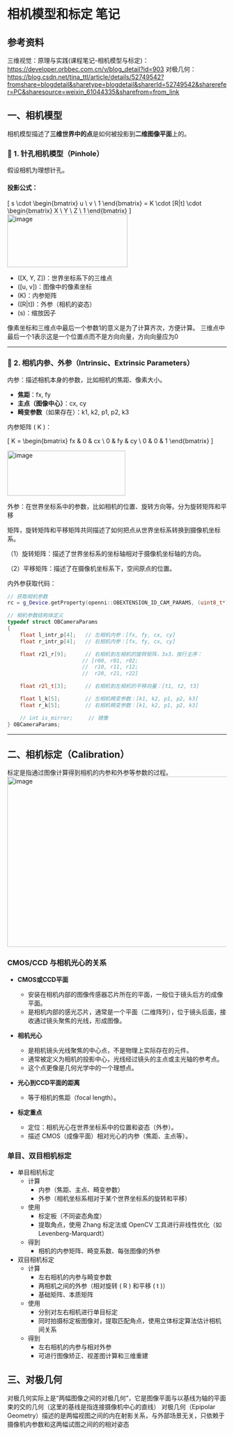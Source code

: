 # 相机模型和标定 笔记

## 参考资料
三维视觉：原理与实践(课程笔记-相机模型与标定)：
https://developer.orbbec.com.cn/v/blog_detail?id=903
对极几何：
https://blog.csdn.net/tina_ttl/article/details/52749542?fromshare=blogdetail&sharetype=blogdetail&sharerId=52749542&sharerefer=PC&sharesource=weixin_61044335&sharefrom=from_link




## 一、相机模型
相机模型描述了**三维世界中的点**是如何被投影到**二维图像平面**上的。

### 🔹 1. 针孔相机模型（Pinhole）

假设相机为理想针孔。

#### 投影公式：

\[
s \cdot \begin{bmatrix} u \\ v \\ 1 \end{bmatrix}
= K \cdot [R|t] \cdot \begin{bmatrix} X \\ Y \\ Z \\ 1 \end{bmatrix}
\]
<img width="276" height="121" alt="image" src="https://github.com/user-attachments/assets/6a0ddf1f-547b-4aa7-9682-291633768015" />

- \([X, Y, Z]\)：世界坐标系下的三维点  
- \([u, v]\)：图像中的像素坐标  
- \(K\)：内参矩阵  
- \([R|t]\)：外参（相机的姿态）  
- \(s\)：缩放因子

像素坐标和三维点中最后一个参数1的意义是为了计算齐次，方便计算。
三维点中最后一个1表示这是一个位置点而不是方向向量，方向向量应为0

---

### 🔹 2. 相机内参、外参（Intrinsic、Extrinsic Parameters）

内参：描述相机本身的参数，比如相机的焦距、像素大小。

- **焦距**：fx, fy  
- **主点（图像中心）**：cx, cy  
- **畸变参数**（如果存在）：k1, k2, p1, p2, k3

内参矩阵 \( K \)：

\[
K =
\begin{bmatrix}
fx & 0 & cx \\
0 & fy & cy \\
0 & 0 & 1
\end{bmatrix}
\]

<img width="271" height="103" alt="image" src="https://github.com/user-attachments/assets/1942526c-7475-497a-8cb9-8b47def609de" />


外参：在世界坐标系中的参数，比如相机的位置、旋转方向等。分为旋转矩阵和平移

矩阵，旋转矩阵和平移矩阵共同描述了如何把点从世界坐标系转换到摄像机坐标系。

（1）旋转矩阵：描述了世界坐标系的坐标轴相对于摄像机坐标轴的方向。

（2）平移矩阵：描述了在摄像机坐标系下，空间原点的位置。

内外参获取代码：

```cpp
// 获取相机参数
rc = g_Device.getProperty(openni::OBEXTENSION_ID_CAM_PARAMS, (uint8_t*)&cameraParam, &dataSize);

// 相机参数结构体定义
typedef struct OBCameraParams
{
    float l_intr_p[4];   // 左相机内参：[fx, fy, cx, cy]
    float r_intr_p[4];   // 右相机内参：[fx, fy, cx, cy]

    float r2l_r[9];      // 右相机到左相机的旋转矩阵，3x3，按行主序：
                        // [r00, r01, r02;
                        //  r10, r11, r12;
                        //  r20, r21, r22]

    float r2l_t[3];      // 右相机到左相机的平移向量：[t1, t2, t3]

    float l_k[5];        // 左相机畸变参数：[k1, k2, p1, p2, k3]
    float r_k[5];        // 右相机畸变参数：[k1, k2, p1, p2, k3]

    // int is_mirror;     // 镜像
} OBCameraParams;
```

---


## 二、相机标定（Calibration）

标定是指通过图像计算得到相机的内参和外参等参数的过程。
<img width="589" height="390" alt="image" src="https://github.com/user-attachments/assets/e0bf163b-2b73-44b3-9d92-1a538274ffbd" />

### CMOS/CCD 与相机光心的关系

- **CMOS或CCD平面**  
  - 安装在相机内部的图像传感器芯片所在的平面，一般位于镜头后方的成像平面。  
  - 是相机内部的感光芯片，通常是一个平面（二维阵列），位于镜头后面，接收通过镜头聚焦的光线，形成图像。

- **相机光心**  
  - 是相机镜头光线聚焦的中心点，不是物理上实际存在的元件。  
  - 通常被定义为相机的投影中心，光线经过镜头的主点或主光轴的参考点。  
  - 这个点更像是几何光学中的一个理想点。

- **光心到CCD平面的距离**  
  - 等于相机的焦距（focal length）。

- **标定重点**  
  - 定位：相机光心在世界坐标系中的位置和姿态（外参）。  
  - 描述 CMOS（成像平面）相对光心的内参（焦距、主点等）。

### 单目、双目相机标定
- 单目相机标定
  - 计算
    - 内参（焦距、主点、畸变参数）
    - 外参（相机坐标系相对于某个世界坐标系的旋转和平移）
  - 使用
    - 标定板（不同姿态角度）
    - 提取角点，使用 Zhang 标定法或 OpenCV 工具进行非线性优化（如 Levenberg-Marquardt）
  - 得到
    - 相机的内参矩阵、畸变系数、每张图像的外参
- 双目相机标定
  - 计算
    - 左右相机的内参与畸变参数
    - 两相机之间的外参（相对旋转 \( R \) 和平移 \( t \)）
    - 基础矩阵、本质矩阵
  - 使用
    - 分别对左右相机进行单目标定
    - 同时拍摄标定板图像对，提取匹配角点，使用立体标定算法估计相机间关系
  - 得到
    - 左右相机的内参与相对外参
    - 可进行图像矫正、视差图计算和三维重建


## 三、对极几何
对极几何实际上是“两幅图像之间的对极几何”，它是图像平面与以基线为轴的平面束的交的几何（这里的基线是指连接摄像机中心的直线）
对极几何（Epipolar Geometry）描述的是两幅视图之间的内在射影关系，与外部场景无关，只依赖于摄像机内参数和这两幅试图之间的的相对姿态

